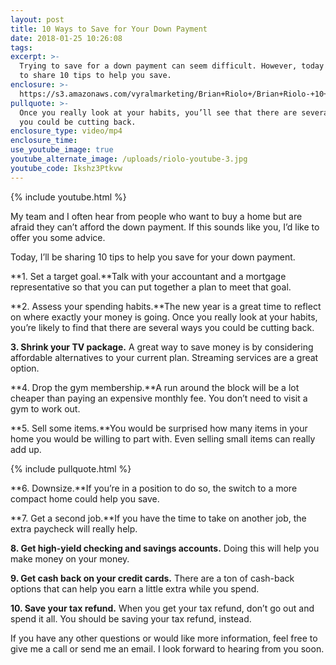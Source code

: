 ```yaml
---
layout: post
title: 10 Ways to Save for Your Down Payment
date: 2018-01-25 10:26:08
tags:
excerpt: >-
  Trying to save for a down payment can seem difficult. However, today I’d like
  to share 10 tips to help you save.
enclosure: >-
  https://s3.amazonaws.com/vyralmarketing/Brian+Riolo+/Brian+Riolo-+10+Ways+to+Save+for+Your+Down+Payment.mp4
pullquote: >-
  Once you really look at your habits, you’ll see that there are several ways
  you could be cutting back.
enclosure_type: video/mp4
enclosure_time:
use_youtube_image: true
youtube_alternate_image: /uploads/riolo-youtube-3.jpg
youtube_code: Ikshz3Ptkvw
---
```



{% include youtube.html %}

My team and I often hear from people who want to buy a home but are afraid they can’t afford the down payment. If this sounds like you, I’d like to offer you some advice.

Today, I’ll be sharing 10 tips to help you save for your down payment.

**1. Set a target goal.**Talk with your accountant and a mortgage representative so that you can put together a plan to meet that goal.

**2. Assess your spending habits.**The new year is a great time to reflect on where exactly your money is going. Once you really look at your habits, you’re likely to find that there are several ways you could be cutting back.

**3. Shrink your TV package.** A great way to save money is by considering affordable alternatives to your current plan. Streaming services are a great option.

**4. Drop the gym membership.**A run around the block will be a lot cheaper than paying an expensive monthly fee. You don’t need to visit a gym to work out.

**5. Sell some items.**You would be surprised how many items in your home you would be willing to part with. Even selling small items can really add up.

{% include pullquote.html %}

**6. Downsize.**If you’re in a position to do so, the switch to a more compact home could help you save.

**7. Get a second job.**If you have the time to take on another job, the extra paycheck will really help.

**8. Get high-yield checking and savings accounts.** Doing this will help you make money on your money.

**9. Get cash back on your credit cards.** There are a ton of cash-back options that can help you earn a little extra while you spend.

**10. Save your tax refund.** When you get your tax refund, don’t go out and spend it all. You should be saving your tax refund, instead.

If you have any other questions or would like more information, feel free to give me a call or send me an email. I look forward to hearing from you soon.